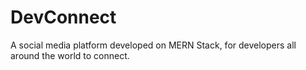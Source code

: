 # DevConnect
A social media platform developed on MERN Stack, for developers all around the world to connect.
